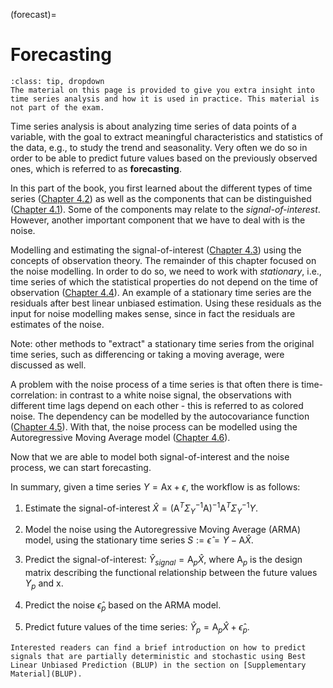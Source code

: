 (forecast)=
# Forecasting

```{admonition} MUDE Exam Information
:class: tip, dropdown
The material on this page is provided to give you extra insight into time series analysis and how it is used in practice. This material is not part of the exam.
```

Time series analysis is about analyzing time series of data points of a variable, with the goal to extract meaningful characteristics and statistics of the data, e.g., to study the trend and seasonality. Very often we do so in order to be able to predict future values based on the previously observed ones, which is referred to as **forecasting**.

In this part of the book, you first learned about the different types of time series ([Chapter 4.2](timetypes)) as well as the components that can be distinguished ([Chapter 4.1](components)). Some of the components may relate to the *signal-of-interest*. However, another important component that we have to deal with is the noise.

Modelling and estimating the signal-of-interest ([Chapter 4.3](modelling_tsa)) using the concepts of observation theory. The remainder of this chapter focused on the noise modelling. In order to do so, we need to work with *stationary*, i.e., time series of which the statistical properties do not depend on the time of observation ([Chapter 4.4](stationary)). An example of a stationary time series are the residuals after best linear unbiased estimation. Using these residuals as the input for noise modelling makes sense, since in fact the residuals are estimates of the noise. 

Note: other methods to "extract" a stationary time series from the original time series, such as differencing or taking a moving average, were discussed as well.

A problem with the noise process of a time series is that often there is time-correlation: in contrast to a white noise signal, the observations with different time lags depend on each other - this is referred to as colored noise. The dependency can be modelled by the autocovariance function ([Chapter 4.5](ACF)). With that, the noise process can be modelled using the Autoregressive Moving Average model ([Chapter 4.6](ARMA)).

Now that we are able to model both signal-of-interest and the noise process, we can start forecasting.

In summary, given a time series $Y=\mathrm{Ax}+\epsilon$, the workflow is as follows:

1. Estimate the signal-of-interest $\hat{X}=(\mathrm{A}^T\Sigma_{Y}^{-1}\mathrm{A})^{-1}\mathrm{A}^T\Sigma_{Y}^{-1}Y$.

2. Model the noise using the Autoregressive Moving Average (ARMA) model, using the stationary time series $S:=\hat{\epsilon}=Y-\mathrm{A}\hat{X}$.

3. Predict the signal-of-interest: $\hat{Y}_{signal}=\mathrm{A}_p\hat{X}$, where $\mathrm{A}_p$ is the design matrix describing the functional relationship between the future values $Y_p$ and $\mathrm{x}$.

4. Predict the noise $\hat{\epsilon}_p$ based on the ARMA model.

5. Predict future values of the time series: $\hat{Y}_p=\mathrm{A}_p\hat{X}+\hat{\epsilon}_p$.

```{note}
Interested readers can find a brief introduction on how to predict signals that are partially deterministic and stochastic using Best Linear Unbiased Prediction (BLUP) in the section on [Supplementary Material](BLUP).
```


